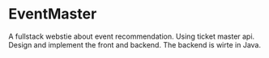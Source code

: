 # EventMaster
A fullstack webstie about event recommendation.
Using ticket master api.
Design and implement the front and backend. The backend is wirte in Java.
